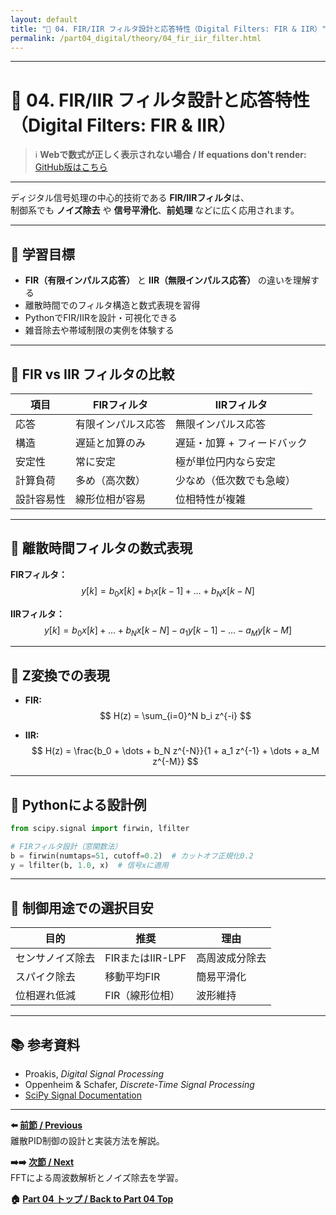```yaml
---
layout: default
title: "📡 04. FIR/IIR フィルタ設計と応答特性（Digital Filters: FIR & IIR）"
permalink: /part04_digital/theory/04_fir_iir_filter.html
---
```


---

# 📡 04. FIR/IIR フィルタ設計と応答特性（Digital Filters: FIR & IIR）

> ℹ️ **Webで数式が正しく表示されない場合 / If equations don't render:** [GitHub版はこちら](https://github.com/Samizo-AITL/EduController/blob/main/part04_digital/theory/04_fir_iir_filter.md)

---

ディジタル信号処理の中心的技術である **FIR/IIRフィルタ**は、  
制御系でも **ノイズ除去** や **信号平滑化**、**前処理** などに広く応用されます。

---

## 🎯 学習目標

- **FIR（有限インパルス応答）** と **IIR（無限インパルス応答）** の違いを理解する  
- 離散時間でのフィルタ構造と数式表現を習得  
- PythonでFIR/IIRを設計・可視化できる  
- 雑音除去や帯域制限の実例を体験する

---

## 🔁 FIR vs IIR フィルタの比較

| 項目        | FIRフィルタ | IIRフィルタ |
|-------------|-------------|-------------|
| 応答        | 有限インパルス応答 | 無限インパルス応答 |
| 構造        | 遅延と加算のみ | 遅延・加算 + フィードバック |
| 安定性      | 常に安定 | 極が単位円内なら安定 |
| 計算負荷    | 多め（高次数） | 少なめ（低次数でも急峻） |
| 設計容易性  | 線形位相が容易 | 位相特性が複雑 |

---

## 🧮 離散時間フィルタの数式表現

**FIRフィルタ：**
$$
y[k] = b_0 x[k] + b_1 x[k-1] + \dots + b_N x[k-N]
$$

**IIRフィルタ：**
$$
y[k] = b_0 x[k] + \dots + b_N x[k-N] - a_1 y[k-1] - \dots - a_M y[k-M]
$$

---

## 🧩 Z変換での表現

- **FIR:**  
  $$
  H(z) = \sum_{i=0}^N b_i z^{-i}
  $$

- **IIR:**  
  $$
  H(z) = \frac{b_0 + \dots + b_N z^{-N}}{1 + a_1 z^{-1} + \dots + a_M z^{-M}}
  $$

---

## 🧪 Pythonによる設計例

```python
from scipy.signal import firwin, lfilter

# FIRフィルタ設計（窓関数法）
b = firwin(numtaps=51, cutoff=0.2)  # カットオフ正規化0.2
y = lfilter(b, 1.0, x)  # 信号xに適用
```

---

## 🧠 制御用途での選択目安

| 目的 | 推奨 | 理由 |
|------|------|------|
| センサノイズ除去 | FIRまたはIIR-LPF | 高周波成分除去 |
| スパイク除去 | 移動平均FIR | 簡易平滑化 |
| 位相遅れ低減 | FIR（線形位相） | 波形維持 |

---

## 📚 参考資料

- Proakis, *Digital Signal Processing*  
- Oppenheim & Schafer, *Discrete-Time Signal Processing*  
- [SciPy Signal Documentation](https://docs.scipy.org/doc/scipy/reference/signal.html)

---

**⬅️ [前節 / Previous](https://samizo-aitl.github.io/EduController/part04_digital/theory/03_digital_pid.html)**  
離散PID制御の設計と実装方法を解説。

**➡️➡️ [次節 / Next](https://samizo-aitl.github.io/EduController/part04_digital/theory/05_fft_analysis.html)**  
FFTによる周波数解析とノイズ除去を学習。

**🏠 [Part 04 トップ / Back to Part 04 Top](https://samizo-aitl.github.io/EduController/part04_digital/)**
